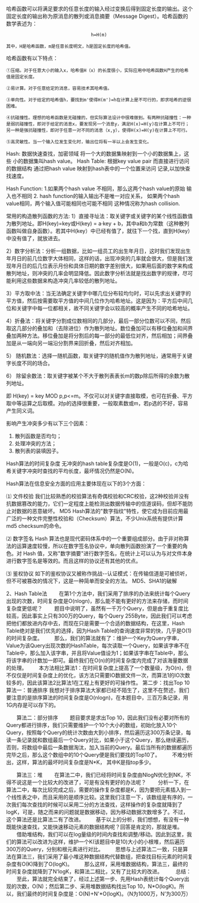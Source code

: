 哈希函数可以将满足要求的任意长度的输入经过变换后得到固定长度的输出。这个固定长度的输出称为原消息的散列或消息摘要（Message Digest）。哈希函数的数学表述为：

                                    h=H(m)

    其中，H是哈希函数，m是任意长度明文，h是固定长度的哈希值。


 哈希函数有以下特点：

    ①压缩。对于任意大小的输入x，哈希值H（x）的长度很小，实际应用中哈希函数H产生的哈希值是固定长度。

    ②易计算。对于任意给定的消息，容易技术其哈希值。

    ③单向性。对于给定的哈希值h，要找到m'使得H(m')=h在计算上是不可行的，即求哈希的逆很困难。

    ④抗碰撞性。理想的哈希函数是无碰撞的，但实际算法设计中很难做到。有两种抗碰撞性：一种是弱抗碰撞性，即对于给定的消息x，要发现另一个消息y，满足H(x)=H(y)在计算上不可行；另一种是强抗碰撞性，即对于任意一对不同的消息（x,y），使得H(x)=H(y)在计算上不可行。

    ⑤高灵敏性。当一个输入位发生变化时，输出位将有一半以上会发生变化。




Hash:
数据快速查找，加密领域
将一个大的数据集映射到一个小的数据集上，这些
小的数据集叫hash value。
Hash Table:
根据key value pair 而直接进行访问的数据结构
通过把hash value 映射到hash表中的一个位置来访问
记录,以加快查找速度。

Hash Function:
1.如果两个hash value 不相同，那么这两个hash value的原始
输入也不相同
2. hash function的输入输出不是唯一对应关系，
如果两个hash value相同，两个输入值可能相同也可能不相同
这种情况称为hash collision.


常用的构造散列函数的方法:
1）直接寻址法：取关键字或关键字的某个线性函数值为散列地址。即H(key)=key或H(key) = a·key + b，其中a和b为常数（这种散列函数叫做自身函数）。若其中H(key）中已经有值了，就往下一个找，直到H(key）中没有值了，就放进去。

2）数字分析法：分析一组数据，比如一组员工的出生年月日，这时我们发现出生年月日的前几位数字大体相同，这样的话，出现冲突的几率就会很大，但是我们发现年月日的后几位表示月份和具体日期的数字差别很大，如果用后面的数字来构成散列地址，则冲突的几率会明显降低。因此数字分析法就是找出数字的规律，尽可能利用这些数据来构造冲突几率较低的散列地址。

3）平方取中法：当无法确定关键字中哪几位分布较均匀时，可以先求出关键字的平方值，然后按需要取平方值的中间几位作为哈希地址。这是因为：平方后中间几位和关键字中每一位都相关，故不同关键字会以较高的概率产生不同的哈希地址。

4）折叠法：将关键字分割成位数相同的几部分，最后一部分位数可以不同，然后取这几部分的叠加和（去除进位）作为散列地址。数位叠加可以有移位叠加和间界叠加两种方法。移位叠加是将分割后的每一部分的最低位对齐，然后相加；间界叠加是从一端向另一端沿分割界来回折叠，然后对齐相加。

5） 随机数法：选择一随机函数，取关键字的随机值作为散列地址，通常用于关键字长度不同的场合。

6） 除留余数法：取关键字被某个不大于散列表表长m的数p除后所得的余数为散列地址。

即 H(key) = key MOD p,p<=m。不仅可以对关键字直接取模，也可在折叠、平方取中等运算之后取模。对p的选择很重要，一般取素数或m，若p选的不好，容易产生同义词。


影响产生冲突多少有以下三个因素：

1. 散列函数是否均匀；
2. 处理冲突的方法；
3. 散列表的装填因子。

Hash算法的时间复杂度
    无冲突的hash table复杂度是O(1)，一般是O(c)，c为哈希关键字冲突时查找的平均长度，最坏情况仍然是O(N)。


Hash算法在信息安全方面的应用主要体现在以下的3个方面：

⑴ 文件校验
我们比较熟悉的校验算法有奇偶校验和CRC校验，这2种校验并没有抗数据篡改的能力，它们一定程度上能检测出数据传输中的信道误码，但却不能防止对数据的恶意破坏。
MD5 Hash算法的"数字指纹"特性，使它成为目前应用最广泛的一种文件完整性校验和（Checksum）算法，不少Unix系统有提供计算md5 checksum的命令。

⑵ 数字签名
Hash 算法也是现代密码体系中的一个重要组成部分。由于非对称算法的运算速度较慢，所以在数字签名协议中，单向散列函数扮演了一个重要的角色。对 Hash 值，又称"数字摘要"进行数字签名，在统计上可以认为与对文件本身进行数字签名是等效的。而且这样的协议还有其他的优点。

⑶ 鉴权协议
如下的鉴权协议又被称作挑战--认证模式：在传输信道是可被侦听，但不可被篡改的情况下，这是一种简单而安全的方法。
MD5、SHA1的破解


2、Hash Table法 
　　在第1个方法中，我们采用了排序的办法来统计每个Query出现的次数，时间复杂度是O(nlogn)，那么能不能有更好的方法来存储，而时间复杂度更低呢？
 　　题目中说明了，虽然有一千万个Query，但是由于重复度比较高，因此事实上只有300万的Query，每个Query 255Byte，因此我们可以考虑把他们都放进内存中去，而现在只是需要一个合适的数据结构，在这里，Hash Table绝对是我们优先的选择，因为Hash Table的查询速度非常的快，几乎是O(1)的时间复杂度。
 　　那么，我们的算法就有了：维护一个Key为Query字串，Value为该Query出现次数的HashTable，每次读取一个Query，如果该字串不在Table中，那么加入该字串，并且将Value值设为1；如果该字串在Table中，那么将该字串的计数加一即可。最终我们在O(n)的时间复杂度内完成了对该海量数据的处理。
 　　本方法相比算法1：在时间复杂度上提高了一个数量级，为O(n)，但不仅仅是时间复杂度上的优化，该方法只需要IO数据文件一次，而算法1的IO次数较多的，因此该算法2比算法1在工程上有更好的可操作性。
第二步：找出Top 10
        算法一：普通排序 
    我想对于排序算法大家都已经不陌生了，这里不在赘述，我们要注意的是排序算法的时间复杂度是O(nlogn)，在本题目中，三百万条记录，用1G内存是可以存下的。
 
　　算法二：部分排序 
　　题目要求是求出Top 10，因此我们没有必要对所有的Query都进行排序，我们只需要维护一个10个大小的数组，初始化放入10个Query，按照每个Query的统计次数由大到小排序，然后遍历这300万条记录，每读一条记录就和数组最后一个Query对比，如果小于这个Query，那么继续遍历，否则，将数组中最后一条数据淘汰，加入当前的Query。最后当所有的数据都遍历完毕之后，那么这个数组中的10个Query便是我们要找的Top10了。
　　不难分析出，这样，算法的最坏时间复杂度是N*K， 其中K是指top多少。
 
　　算法三：堆 
　　在算法二中，我们已经将时间复杂度由NlogN优化到NK，不得不说这是一个比较大的改进了，可是有没有更好的办法呢？
 　　分析一下，在算法二中，每次比较完成之后，需要的操作复杂度都是K，因为要把元素插入到一个线性表之中，而且采用的是顺序比较。这里我们注意一下，该数组是有序的，一次我们每次查找的时候可以采用二分的方法查找，这样操作的复杂度就降到了logK，可是，随之而来的问题就是数据移动，因为移动数据次数增多了。不过，这个算法还是比算法二有了改进。
 　　基于以上的分析，我们想想，有没有一种既能快速查找，又能快速移动元素的数据结构呢？回答是肯定的，那就是堆。
 　　借助堆结构，我们可以在log量级的时间内查找和调整/移动。因此到这里，我们的算法可以改进为这样，维护一个K(该题目中是10)大小的小根堆，然后遍历300万的Query，分别和根元素进行对比。
　　思想与上述算法二一致，只是算法在算法三，我们采用了最小堆这种数据结构代替数组，把查找目标元素的时间复杂度有O(K)降到了O(logK)。
 　　那么这样，采用堆数据结构，算法三，最终的时间复杂度就降到了N‘logK，和算法二相比，又有了比较大的改进。 
 　　
 总结：
 　　至此，算法就完全结束了，经过上述第一步、先用Hash表统计每个Query出现的次数，O(N)；然后第二步、采用堆数据结构找出Top 10，N*O(logK)。所以，我们最终的时间复杂度是：O(N)+N'*O(logK)。（N为1000万，N’为300万）
